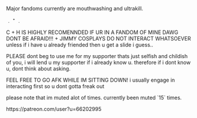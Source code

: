<p>Major fandoms currently are mouthwashing and ultrakill.<p>
<p> ﹒ ⁺ ﹒<p>
<p> C + H IS HIGHLY RECOMENNDED IF UR IN A FANDOM OF MINE DAWG DONT BE AFRAID!!! + JIMMY COSPLAYS DO NOT INTERACT WHATSOEVER unless if i have u already friended then u get a slide i guess.. <p>
<p> PLEASE dont beg to use me for my supporter thats just selfish and childish of you, i will lend u my supporter if i already know u. therefore if i dont know u, dont think about asking. <p>
<p> FEEL FREE TO GO AFK WHILE IM SITTING DOWN! i usually engage in interacting first so u dont gotta freak out </3 <p>
<p> please note that im muted alot of times. currently been muted `15` times.</p>
<p>https://patreon.com/user?u=66202995<p>
